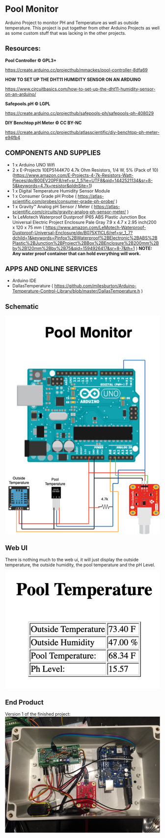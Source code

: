 # Pool Monitor

Arduino Project to monitor PH and Temperature as well as outside temperature.  This project is put together from other Arduino Projects as well as some custom stuff that was lacking in the other projects.

## Resources:

**Pool Controller © GPL3+**

https://create.arduino.cc/projecthub/mmackes/pool-controller-8dfa69

**HOW TO SET UP THE DHT11 HUMIDITY SENSOR ON AN ARDUINO**

https://www.circuitbasics.com/how-to-set-up-the-dht11-humidity-sensor-on-an-arduino/

**Safepools.pH © LGPL**

https://create.arduino.cc/projecthub/safepools-ph/safepools-ph-408029

**DIY Benchtop pH Meter © CC BY-NC**

https://create.arduino.cc/projecthub/atlasscientific/diy-benchtop-ph-meter-e94fb4


## COMPONENTS AND SUPPLIES

- 1 x Arduino UNO Wifi
- 2 x E-Projects 10EP5144K70 4.7k Ohm Resistors, 1/4 W, 5% (Pack of 10) (https://www.amazon.com/E-Projects-4-7k-Resistors-Watt-Pieces/dp/B00EV20PF8/ref=sr_1_5?ie=UTF8&qid=1442521134&sr=8-5&keywords=4.7k+resistor&pldnSite=1)
- 1 x Digital Temperature Humidity Sensor Module
- 1 x Consumer Grade pH Probe ( https://atlas-scientific.com/probes/consumer-grade-ph-probe/ )
- 1 x Gravity™ Analog pH Sensor / Meter ( https://atlas-scientific.com/circuits/gravity-analog-ph-sensor-meter/ )
- 1x LeMotech Waterproof Dustproof IP65 ABS Plastic Junction Box Universal Electric Project Enclosure Pale Gray 7.9 x 4.7 x 2.95 inch(200 x 120 x 75 mm ( https://www.amazon.com/LeMotech-Waterproof-Dustproof-Universal-Enclosure/dp/B075X11CL6/ref=sr_1_7?dchild=1&keywords=Pinfox%2BWaterproof%2BElectronic%2BABS%2BPlastic%2BJunction%2BProject%2BBox%2BEnclosure%2B200mm%2Bby%2B120mm%2Bby%2B75&qid=1594926417&sr=8-7&th=1 ) **NOTE: Any water proof container that can hold everything will work.**


## APPS AND ONLINE SERVICES

- Arduino IDE
- DallasTemperature ( https://github.com/milesburton/Arduino-Temperature-Control-Library/blob/master/DallasTemperature.h )

## Schematic

![](Schematic/PoolMonitor.png)

## Web UI

There is nothing much to the web ui, it will just display the outside temperature, the outside humidity, the pool temperature and the pH Level.

![](pictures/webui.png)

## End Product

Version 1 of the finished project:
![](pictures/v1.JPG)